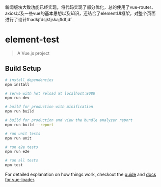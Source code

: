 新闻版块大致功能已经实现，将代码实现了部分优化，总的使用了vue-router、axios以及一些vue的基本思想以及知识，还结合了elementUI框架，对整个页面进行了设计fhadkjfdsjkfjskajfldfjdf


# element-test

> A Vue.js project

## Build Setup

``` bash
# install dependencies
npm install

# serve with hot reload at localhost:8080
npm run dev

# build for production with minification
npm run build

# build for production and view the bundle analyzer report
npm run build --report

# run unit tests
npm run unit

# run e2e tests
npm run e2e

# run all tests
npm test
```

For detailed explanation on how things work, checkout the [guide](http://vuejs-templates.github.io/webpack/) and [docs for vue-loader](http://vuejs.github.io/vue-loader).
